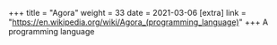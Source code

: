 +++
title = "Agora"
weight = 33
date = 2021-03-06
[extra]
link = "https://en.wikipedia.org/wiki/Agora_(programming_language)"
+++
A programming language

